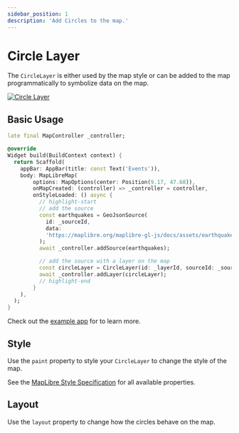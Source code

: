 ```yaml
---
sidebar_position: 1
description: 'Add Circles to the map.'
---
```


# Circle Layer

The `CircleLayer` is either used by the map style or can be added to the map
programmatically to symbolize data on the map.

[![Circle Layer](/img/layers/circle_layer.jpg)](/demo/#/layers/circle)

## Basic Usage

```dart
late final MapController _controller;

@override
Widget build(BuildContext context) {
  return Scaffold(
    appBar: AppBar(title: const Text('Events')),
    body: MapLibreMap(
        options: MapOptions(center: Position(9.17, 47.68)),
        onMapCreated: (controller) => _controller = controller,
        onStyleLoaded: () async {
          // highlight-start
          // add the source
          const earthquakes = GeoJsonSource(
            id: _sourceId,
            data:
            'https://maplibre.org/maplibre-gl-js/docs/assets/earthquakes.geojson',
          );
          await _controller.addSource(earthquakes);

          // add the source with a layer on the map
          const circleLayer = CircleLayer(id: _layerId, sourceId: _sourceId);
          await _controller.addLayer(circleLayer);
          // highlight-end
        }
    ),
  );
}
```

Check out
the [example app](https://github.com/josxha/flutter-maplibre/blob/main/example/lib/layers_circle_page.dart)
for to learn more.

## Style

Use the `paint` property to style your `CircleLayer` to change the style of the
map.

See
the [MapLibre Style Specification](https://maplibre.org/maplibre-style-spec/layers/#circle)
for all available properties.

## Layout

Use the `layout` property to change how the circles behave on the map.